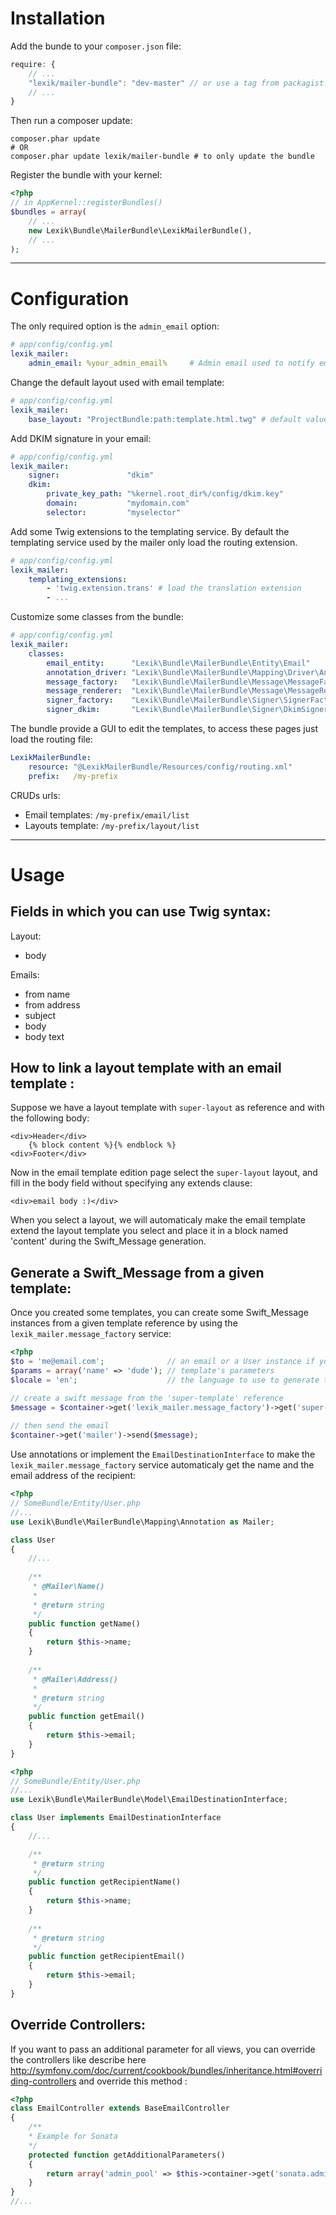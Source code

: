 Installation
============

Add the bunde to your `composer.json` file:

```javascript
require: {
    // ...
    "lexik/mailer-bundle": "dev-master" // or use a tag from packagist.org
    // ...
}
```

Then run a composer update:

```shell
composer.phar update
# OR
composer.phar update lexik/mailer-bundle # to only update the bundle
```

Register the bundle with your kernel:

```php
<?php
// in AppKernel::registerBundles()
$bundles = array(
    // ...
    new Lexik\Bundle\MailerBundle\LexikMailerBundle(),
    // ...
);
```

___________________

Configuration
=============

The only required option is the `admin_email` option:

```yaml
# app/config/config.yml
lexik_mailer:
    admin_email: %your_admin_email%     # Admin email used to notify email templates errors
```

Change the default layout used with email template:

```yaml
# app/config/config.yml
lexik_mailer:
    base_layout: "ProjectBundle:path:template.html.twg" # default value is "LexikMailerBundle::layout.html.twig"
```

Add DKIM signature in your email:

```yaml
# app/config/config.yml
lexik_mailer:
    signer:               "dkim"
    dkim:
        private_key_path: "%kernel.root_dir%/config/dkim.key"
        domain:           "mydomain.com"
        selector:         "myselector"
```

Add some Twig extensions to the templating service.
By default the templating service used by the mailer only load the routing extension.

```yaml
# app/config/config.yml
lexik_mailer:
    templating_extensions:
        - 'twig.extension.trans' # load the translation extension
        - ...
```

Customize some classes from the bundle:

```yaml
# app/config/config.yml
lexik_mailer:
    classes:
        email_entity:      "Lexik\Bundle\MailerBundle\Entity\Email"               # the email entity to use to represent an email template
        annotation_driver: "Lexik\Bundle\MailerBundle\Mapping\Driver\Annotation"  # annotation driver used to get the user's name and email
        message_factory:   "Lexik\Bundle\MailerBundle\Message\MessageFactory"     # message factory service class
        message_renderer:  "Lexik\Bundle\MailerBundle\Message\MessageRenderer"    # message renderer service class
        signer_factory:    "Lexik\Bundle\MailerBundle\Signer\SignerFactory"       # signer factory service class
        signer_dkim:       "Lexik\Bundle\MailerBundle\Signer\DkimSigner"          # DKMI signer service class
```

The bundle provide a GUI to edit the templates, to access these pages just load the routing file:

```yaml
LexikMailerBundle:
    resource: "@LexikMailerBundle/Resources/config/routing.xml"
    prefix:   /my-prefix
```

CRUDs urls:

* Email templates:  `/my-prefix/email/list`
* Layouts template: `/my-prefix/layout/list`

___________________

Usage
=====

Fields in which you can use Twig syntax:
----------------------------------------

Layout:

* body

Emails:

* from name
* from address
* subject
* body
* body text

How to link a layout template with an email template :
------------------------------------------------------

Suppose we have a layout template with `super-layout` as reference and with the following body:

```
<div>Header</div>
    {% block content %}{% endblock %}
<div>Footer</div>
```

Now in the email template edition page select the `super-layout` layout, and fill in the body field without specifying any extends clause:

```
<div>email body :)</div>
```

When you select a layout, we will automaticaly make the email template extend the layout template you select and place it in a block named 'content' during the Swift_Message generation.

Generate a Swift_Message from a given template:
-----------------------------------------------

Once you created some templates, you can create some Swift_Message instances from a given template reference by using the `lexik_mailer.message_factory` service:

```php
<?php
$to = 'me@email.com';              // an email or a User instance if you use provided annotations.
$params = array('name' => 'dude'); // template's parameters 
$locale = 'en';                    // the language to use to generate the message.

// create a swift message from the 'super-template' reference
$message = $container->get('lexik_mailer.message_factory')->get('super-template', $to, $params, $locale);
    
// then send the email
$container->get('mailer')->send($message);
```
    
    
Use annotations or implement the `EmailDestinationInterface` to make the `lexik_mailer.message_factory` service automaticaly get the name and the email address of the recipient:

```php
<?php
// SomeBundle/Entity/User.php
//...
use Lexik\Bundle\MailerBundle\Mapping\Annotation as Mailer;

class User
{
    //...
        
    /**
     * @Mailer\Name()
     *
     * @return string
     */
    public function getName()
    {
        return $this->name;
    }
        
    /**
     * @Mailer\Address()
     *
     * @return string
     */
    public function getEmail()
    {
        return $this->email;
    }
}
```

```php
<?php
// SomeBundle/Entity/User.php
//...
use Lexik\Bundle\MailerBundle\Model\EmailDestinationInterface;

class User implements EmailDestinationInterface
{
    //...

    /**
     * @return string
     */
    public function getRecipientName()
    {
        return $this->name;
    }
        
    /**
     * @return string
     */
    public function getRecipientEmail()
    {
        return $this->email;
    }
}
```

Override Controllers:
---------------------

If you want to pass an additional parameter for all views, you can override the controllers like describe here http://symfony.com/doc/current/cookbook/bundles/inheritance.html#overriding-controllers
and override this method :

```php
<?php
class EmailController extends BaseEmailController
{
    /**
    * Example for Sonata
    */
    protected function getAdditionalParameters()
    {
        return array('admin_pool' => $this->container->get('sonata.admin.pool'));
    }
}
//...
